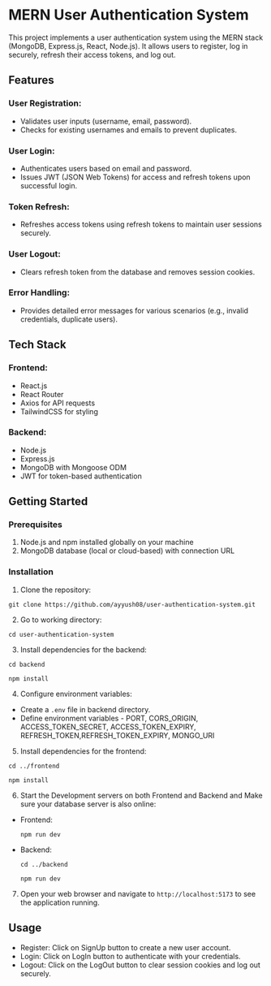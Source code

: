 # MERN User Authentication System
This project implements a user authentication system using the MERN stack (MongoDB, Express.js, React, Node.js). It allows users to register, log in securely, refresh their access tokens, and log out.

## Features
### User Registration:

- Validates user inputs (username, email, password).
- Checks for existing usernames and emails to prevent duplicates.
### User Login:

- Authenticates users based on email and password.
- Issues JWT (JSON Web Tokens) for access and refresh tokens upon successful login.
### Token Refresh:

- Refreshes access tokens using refresh tokens to maintain user sessions securely.
### User Logout:

- Clears refresh token from the database and removes session cookies.
### Error Handling:

- Provides detailed error messages for various scenarios (e.g., invalid credentials, duplicate users).

## Tech Stack
### Frontend:

- React.js
- React Router
- Axios for API requests
- TailwindCSS for styling
### Backend:

- Node.js
- Express.js
- MongoDB with Mongoose ODM
- JWT for token-based authentication

## Getting Started
### Prerequisites
1. Node.js and npm installed globally on your machine
2. MongoDB database (local or cloud-based) with connection URL
### Installation
1. Clone the repository:
```
git clone https://github.com/ayyush08/user-authentication-system.git
```
2. Go to working directory:
```
cd user-authentication-system
```
3. Install dependencies for the backend:
```
cd backend
```
```
npm install
```
4. Configure environment variables:
 - Create a ```.env``` file in backend directory.
 - Define environment variables - PORT, CORS_ORIGIN, ACCESS_TOKEN_SECRET, ACCESS_TOKEN_EXPIRY, REFRESH_TOKEN,REFRESH_TOKEN_EXPIRY, MONGO_URI
5. Install dependencies for the frontend:
```
cd ../frontend
```
```
npm install
```
6. Start the Development servers on both Frontend and Backend and Make sure your database server is also online:
- Frontend:
  ```
  npm run dev
  ```
- Backend:
  ```
  cd ../backend
  ```
  ```
  npm run dev
  ```
7. Open your web browser and navigate to `http://localhost:5173` to see the application running.
## Usage
- Register: Click on SignUp button to create a new user account.
- Login: Click on LogIn button to authenticate with your credentials.
- Logout: Click on the LogOut button to clear session cookies and log out securely.
